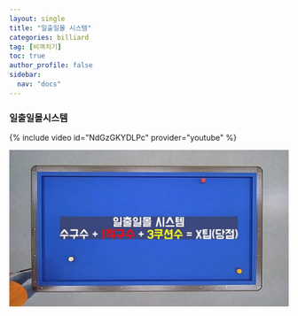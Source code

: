```yaml
---
layout: single
title: "일출일몰 시스템"
categories: billiard
tag: [비껴치기] 
toc: true
author_profile: false
sidebar:
  nav: "docs"
---
```


### 일출일몰시스템

{% include video id="NdGzGKYDLPc" provider="youtube" %}

[![하프시스템0](/images/일출일몰시스템_0.png)](/images/일출일몰시스템_0.png.png)
